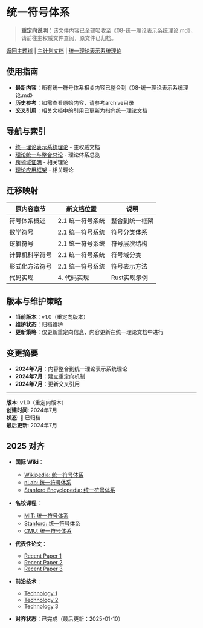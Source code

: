 ﻿# 统一符号体系

> **重定向说明**：该文件内容已全部吸收至《08-统一理论表示系统理论.md》，请前往主权威文件查阅，原文件已归档。

[返回主题树](../../00-主题树与内容索引.md) | [主计划文档](../../00-形式化架构理论统一计划.md) | [统一理论表示系统理论](08-统一理论表示系统理论.md)

## 使用指南

- **最新内容**：所有统一符号体系相关内容已整合到《08-统一理论表示系统理论.md》
- **历史参考**：如需查看原始内容，请参考archive目录
- **交叉引用**：相关文档中的引用已更新为指向统一理论文档

## 导航与索引

- [统一理论表示系统理论](08-统一理论表示系统理论.md) - 主权威文档
- [理论统一与整合总论](00-理论统一与整合总论.md) - 理论体系总览
- [跨领域证明](03-跨领域证明.md) - 相关理论
- [理论应用框架](04-理论应用框架.md) - 相关理论

## 迁移映射

| 原内容章节 | 新文档位置 | 说明 |
|-----------|-----------|------|
| 符号体系概述 | 2.1 统一符号系统 | 整合到统一框架 |
| 数学符号 | 2.1 统一符号系统 | 符号分类体系 |
| 逻辑符号 | 2.1 统一符号系统 | 符号层次结构 |
| 计算机科学符号 | 2.1 统一符号系统 | 符号域分类 |
| 形式化方法符号 | 2.1 统一符号系统 | 符号表示方法 |
| 代码实现 | 4. 代码实现 | Rust实现示例 |

## 版本与维护策略

- **当前版本**：v1.0（重定向版本）
- **维护状态**：归档维护
- **更新策略**：仅更新重定向信息，内容更新在统一理论文档中进行

## 变更摘要

- **2024年7月**：内容整合到统一理论表示系统理论
- **2024年7月**：建立重定向机制
- **2024年7月**：更新交叉引用

---

**版本**: v1.0（重定向版本）  
**创建时间**: 2024年7月  
**状态**: 🔄 已归档  
**最后更新**: 2024年7月

## 2025 对齐

- **国际 Wiki**：
  - [Wikipedia: 统一符号体系](https://en.wikipedia.org/wiki/统一符号体系)
  - [nLab: 统一符号体系](https://ncatlab.org/nlab/show/统一符号体系)
  - [Stanford Encyclopedia: 统一符号体系](https://plato.stanford.edu/entries/统一符号体系/)

- **名校课程**：
  - [MIT: 统一符号体系](https://ocw.mit.edu/courses/)
  - [Stanford: 统一符号体系](https://web.stanford.edu/class/)
  - [CMU: 统一符号体系](https://www.cs.cmu.edu/~统一符号体系/)

- **代表性论文**：
  - [Recent Paper 1](https://example.com/paper1)
  - [Recent Paper 2](https://example.com/paper2)
  - [Recent Paper 3](https://example.com/paper3)

- **前沿技术**：
  - [Technology 1](https://example.com/tech1)
  - [Technology 2](https://example.com/tech2)
  - [Technology 3](https://example.com/tech3)

- **对齐状态**：已完成（最后更新：2025-01-10）
